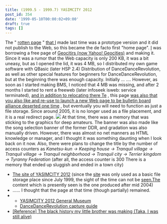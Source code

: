 ```yaml
---
title: (1999.5 - 1999.7) YASIMCITY 2012
post_id: 354
date: '1999-05-10T00:00:02+09:00'
draft: true
tags: []
---
```


The " [rotten page](https://danmaq.com/350) " [that I](https://danmaq.com/350) made last time was a prototype version and it did not publish to the Web, so this became the de facto first "home page". [I](http://geocities.yahoo.co.jp/) was borrowing a free page of [Geocitirs (now Yahoo! Geocities)](http://geocities.yahoo.co.jp/) and making it. Since it was a rumor that the Web capacity is only 200 KB, it was a bit uneasy, but as I opened the lid, it was 4 MB, so I distributed my own game software with QBasic (later HSP 2.4) Distribution of DanceDanceRevolution, as well as other special features for beginners for DanceDanceRevolution, but at the beginning there was enough capacity. Initially ... .... However, as soon as I started making BMS, I noticed that 4 MB was missing, and after 2 months I started to rent a freeweb (later infoseek isweb: service terminated), [and in addition to relocating there Te](https://danmaq.com/363) , this page [was also that you also like and re-use to launch a new Web page to be bulletin board alliance deserted one time](https://danmaq.com/tag/declined) , but eventually you will need to function as just a file storage. Since around 2005, it is no longer used as a file placement, and it is a real redirect page. ![](https://danmaq.com/wp-content/uploads/1999/05/banner2012.png) At that time, there was a memory that was sticking to the graphics for deep amateurs. The banner was also made like the song selection banner of the former DDR, and gradation was also manually driven. However, there was almost no net manners as HTML knowledge or manager, and I thought it was something daunting when I look back on it now. Also, there were plans to change the title by the number of access counters as _Kanetsu-kun → Keeping house → Tranquil village → Tranquil village → Tranquil neighborhood → Tranquil city → Terrier kingdom → Tyranny Federation_ (after all, the access counter is 300 There is a memory that ended up sluggish and ended in a town city)

*   [The site of YASIMCITY 2012](http://www.geocities.co.jp/Playtown-Domino/3933/) (since the [site](http://www.geocities.co.jp/Playtown-Domino/3933/) was only used as a basic file storage place since July 1999, the sight of the time can not be [seen.The](http://www.geocities.co.jp/Playtown-Domino/3933/) content which is presently seen is the one produced after mid 2004)
*   ...... I thought that the page at that time (though partially) remained.
*   *   [YASIMCITY 2012 General Museum](https://danmaq.com/old/1999/cg/)
    *   [DanceDanceRevolution capture guide](https://danmaq.com/old/1999/bemani/guide/ddr.html)
*   [\[Reference\] The black history my little brother was making (Taka, I was still alive)](http://www.geocities.co.jp/Playtown-Domino/3541/)
